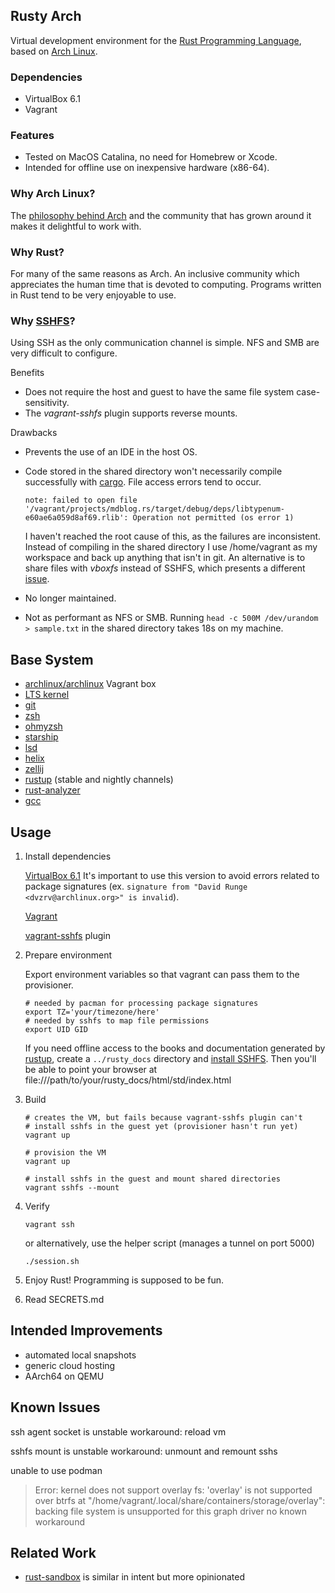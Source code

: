 ## Rusty Arch
Virtual development environment for the [Rust Programming Language](https://www.rust-lang.org/), based on [Arch Linux](https://archlinux.org/).

### Dependencies
- VirtualBox 6.1
- Vagrant

### Features
- Tested on MacOS Catalina, no need for Homebrew or Xcode.
- Intended for offline use on inexpensive hardware (x86-64).

### Why Arch Linux?
The [philosophy behind Arch](https://en.wikipedia.org/wiki/Arch_Linux#Design_and_principles) and the community that has grown around it makes it delightful to work with.

### Why Rust?
For many of the same reasons as Arch. An inclusive community which appreciates the human time that is devoted to computing. Programs written in Rust tend to be very enjoyable to use.

### Why [SSHFS](https://github.com/libfuse/sshfs#about)?
Using SSH as the only communication channel is simple. NFS and SMB are very difficult to configure.

Benefits

- Does not require the host and guest to have the same file system case-sensitivity.
- The *vagrant-sshfs* plugin supports reverse mounts.

Drawbacks

- Prevents the use of an IDE in the host OS.
- Code stored in the shared directory won't necessarily compile successfully with [cargo](https://doc.rust-lang.org/cargo/). File access errors tend to occur.

    `note: failed to open file '/vagrant/projects/mdblog.rs/target/debug/deps/libtypenum-e60ae6a059d8af69.rlib': Operation not permitted (os error 1)`

    I haven't reached the root cause of this, as the failures are inconsistent.
    Instead of compiling in the shared directory I use /home/vagrant as my workspace and back up anything that isn't in git. An alternative is to share files with *vboxfs* instead of SSHFS,
    which presents a different [issue](https://www.reddit.com/r/rust/comments/7yy9a6/is_rustc_complaining_about_the_filesystem_for).

- No longer maintained.
- Not as performant as NFS or SMB. Running `head -c 500M /dev/urandom > sample.txt` in the shared directory takes 18s on my machine.

## Base System

- [archlinux/archlinux](https://app.vagrantup.com/archlinux/boxes/archlinux) Vagrant box
- [LTS kernel](https://archlinux.org/packages/core/x86_64/linux-lts/)
- [git](https://en.wikipedia.org/wiki/Git)
- [zsh](https://en.wikipedia.org/wiki/Z_shell)
- [ohmyzsh](https://ohmyz.sh/)
- [starship](https://starship.rs/)
- [lsd](https://crates.io/crates/lsd)
- [helix](https://helix-editor.com/)
- [zellij](https://zellij.dev/)
- [rustup](https://rust-lang.github.io/rustup/) (stable and nightly channels)
- [rust-analyzer](https://blog.rust-lang.org/2022/02/21/rust-analyzer-joins-rust-org.html)
- [gcc](https://en.wikipedia.org/wiki/GNU_Compiler_Collection)

## Usage
1. Install dependencies

    [VirtualBox 6.1](https://www.virtualbox.org/wiki/Download_Old_Builds_6_1)
    It's important to use this version to avoid errors related to package signatures (ex. `signature from "David Runge <dvzrv@archlinux.org>" is invalid`).
    
    [Vagrant](https://developer.hashicorp.com/vagrant/downloads)
    
    [vagrant-sshfs](https://github.com/dustymabe/vagrant-sshfs) plugin

2. Prepare environment

    Export environment variables so that vagrant can pass them to the provisioner.

    ```
    # needed by pacman for processing package signatures
    export TZ='your/timezone/here'
    # needed by sshfs to map file permissions
    export UID GID
    ```

    If you need offline access to the books and documentation generated by [rustup](https://rustup.rs/), create a `../rusty_docs` directory and [install SSHFS](https://ports.macports.org/port/sshfs/). Then you'll be able to point your browser at file:///path/to/your/rusty_docs/html/std/index.html

3. Build

    ```
    # creates the VM, but fails because vagrant-sshfs plugin can't
    # install sshfs in the guest yet (provisioner hasn't run yet)
    vagrant up
    
    # provision the VM
    vagrant up
    
    # install sshfs in the guest and mount shared directories
    vagrant sshfs --mount
    ```

4. Verify

    ```
    vagrant ssh 
    ```

    or alternatively, use the helper script (manages a tunnel on port 5000)

    ```
    ./session.sh
    ```

5. Enjoy Rust! Programming is supposed to be fun.
6. Read SECRETS.md

## Intended Improvements
- automated local snapshots
- generic cloud hosting
- AArch64 on QEMU

## Known Issues
ssh agent socket is unstable
workaround: reload vm

sshfs mount is unstable
workaround: unmount and remount sshs

unable to use podman
> Error: kernel does not support overlay fs:
> 'overlay' is not supported over btrfs at "/home/vagrant/.local/share/containers/storage/overlay": backing file system is unsupported for this graph driver
no known workaround

## Related Work
- [rust-sandbox](https://github.com/jameslmartin/rust-sandbox) is similar in intent but more opinionated
